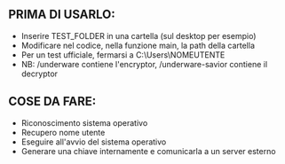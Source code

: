 ## PRIMA DI USARLO:
 - Inserire TEST_FOLDER in una cartella (sul desktop per esempio)
 - Modificare nel codice, nella funzione main, la path della cartella
 - Per un test ufficiale, fermarsi a C:\\Users\\NOMEUTENTE
 - NB: /underware contiene l'encryptor, /underware-savior contiene il decryptor

## COSE DA FARE:
 - Riconoscimento sistema operativo
 - Recupero nome utente
 - Eseguire all'avvio del sistema operativo
 - Generare una chiave internamente e comunicarla a un server esterno
